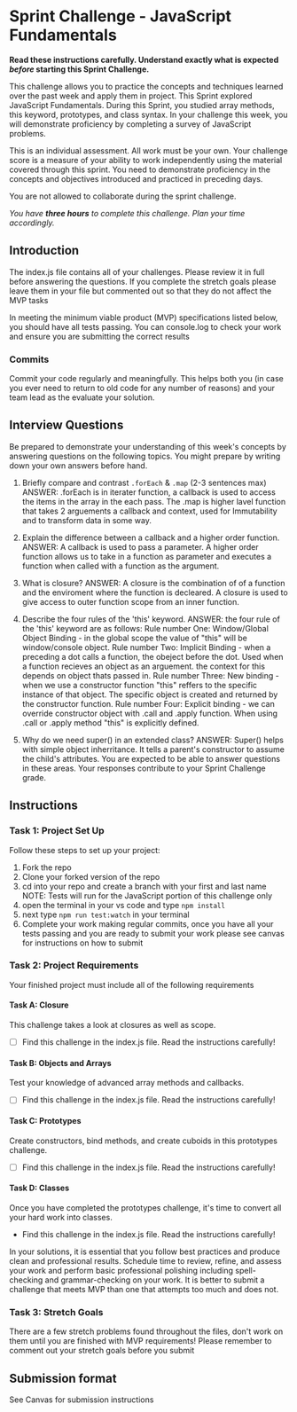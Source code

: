 # Sprint Challenge - JavaScript Fundamentals

**Read these instructions carefully. Understand exactly what is expected _before_ starting this Sprint Challenge.**

This challenge allows you to practice the concepts and techniques learned over the past week and apply them in project. This Sprint explored JavaScript Fundamentals. During this Sprint, you studied array methods, this keyword, prototypes, and class syntax. In your challenge this week, you will demonstrate proficiency by completing a survey of JavaScript problems.

This is an individual assessment. All work must be your own. Your challenge score is a measure of your ability to work independently using the material covered through this sprint. You need to demonstrate proficiency in the concepts and objectives introduced and practiced in preceding days.

You are not allowed to collaborate during the sprint challenge. 

_You have **three hours** to complete this challenge. Plan your time accordingly._


## Introduction

The index.js file contains all of your challenges. Please review it in full before answering the questions. If you complete the stretch goals please leave them in your file but commented out so that they do not affect the MVP tasks 

In meeting the minimum viable product (MVP) specifications listed below, you should have all tests passing. You can console.log to check your work and ensure you are submitting the correct results 

### Commits

Commit your code regularly and meaningfully. This helps both you (in case you ever need to return to old code for any number of reasons) and your team lead as the evaluate your solution.

## Interview Questions

Be prepared to demonstrate your understanding of this week's concepts by answering questions on the following topics. You might prepare by writing down your own answers before hand.

1. Briefly compare and contrast `.forEach` & `.map` (2-3 sentences max)
ANSWER: .forEach is in iterater function, a callback is used to access the items in the array in the each pass. The .map is higher lavel function that takes 2 arguements a callback and context, used for Immutability and to transform data in some way.

2. Explain the difference between a callback and a higher order function.
ANSWER: A callback is used to pass a parameter. A higher order function allows us to take in a function as parameter and executes a function when called with a function as the argument.
3. What is closure?
ANSWER: A closure is the combination of of a function and the enviroment where the function is decleared. A closure is used to give access to outer function scope from an inner function.
4. Describe the four rules of the 'this' keyword.
ANSWER: the four rule of the 'this' keyword are as follows:
    Rule number One: Window/Global Object Binding - in the global scope the value of "this" will be window/console object.
    Rule number Two: Implicit Binding - when a preceding a dot calls a function, the obeject before the dot. Used when a function recieves an object as an arguement. the context for this depends on object thats passed in.
    Rule number Three: New binding - when we use a constructor function "this" reffers to the specific instance of that object. The specific object is created and returned by the constructor function.
    Rule number Four: Explicit binding - we can override constructor object with .call and .apply function. When using .call or .apply method "this" is explicitly defined.
5. Why do we need super() in an extended class?
ANSWER: Super() helps with simple object inherritance. It tells a parent's constructor to assume the child's attributes.
You are expected to be able to answer questions in these areas. Your responses contribute to your Sprint Challenge grade. 

## Instructions

### Task 1: Project Set Up

Follow these steps to set up your project:

1. Fork the repo
2. Clone your forked version of the repo
3. cd into your repo and create a branch with your first and last name
NOTE: Tests will run for the JavaScript portion of this challenge only
4. open the terminal in your vs code and type `npm install`
5. next type `npm run test:watch` in your terminal
6. Complete your work making regular commits, once you have all your tests passing and you are ready to submit your work please see canvas for instructions on how to submit

### Task 2: Project Requirements

Your finished project must include all of the following requirements

#### Task A: Closure

This challenge takes a look at closures as well as scope. 
* [ ] Find this challenge in the index.js file. Read the instructions carefully!

#### Task B: Objects and Arrays

Test your knowledge of advanced array methods and callbacks.
* [ ] Find this challenge in the index.js file. Read the instructions carefully!

#### Task C: Prototypes

Create constructors, bind methods, and create cuboids in this prototypes challenge.
* [ ] Find this challenge in the index.js file. Read the instructions carefully!

#### Task D: Classes

Once you have completed the prototypes challenge, it's time to convert all your hard work into classes.
* Find this challenge in the index.js file. Read the instructions carefully!

In your solutions, it is essential that you follow best practices and produce clean and professional results. Schedule time to review, refine, and assess your work and perform basic professional polishing including spell-checking and grammar-checking on your work. It is better to submit a challenge that meets MVP than one that attempts too much and does not.

### Task 3: Stretch Goals 

There are a few stretch problems found throughout the files, don't work on them until you are finished with MVP requirements! Please remember to comment out your stretch goals before you submit 

## Submission format

See Canvas for submission instructions 

